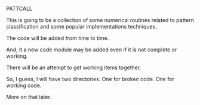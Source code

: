 



PATTCALL


This is going to be a collection of some numerical routines related to pattern classification and some popular implementations techniques.

The code will be added from time to time.

And, it a new code module may be added even if it is not complete or working.

There will be an attempt to get working items together.

So, I guess, I will have two directories. One for broken code. One for working code.

More on that later.


